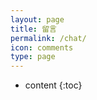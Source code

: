 ```yaml
---
layout: page
title: 留言
permalink: /chat/
icon: comments
type: page
---
```


* content
{:toc}

<script src="https://giscus.app/client.js"
        data-repo="luohuilong/giscus"
        data-repo-id="R_kgDOOxE7TA"
        data-category="Announcements"
        data-category-id="DIC_kwDOOxE7TM4Cqnxv"
        data-mapping="pathname"
        data-strict="1"
        data-reactions-enabled="0"
        data-emit-metadata="0"
        data-input-position="top"
        data-theme="preferred_color_scheme"
        data-lang="zh-CN"
        crossorigin="anonymous"
        async>
</script>
